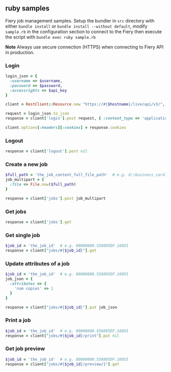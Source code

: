 ## ruby samples

Fiery job management samples. Setup the bundler in `src` directory with either `bundle install` or `bundle install --without default`, modify `sample.rb` in the configuration section to connect to the Fiery then execute the script with `bundle exec ruby sample.rb`


**Note** Always use secure connection (HTTPS) when connecting to Fiery API in production.


### Login

```ruby
login_json = {
  :username => $username,
  :password => $password,
  :accessrights => $api_key
}

client = RestClient::Resource.new "https://#{$hostname}/live/api/v3/", :headers => {}, :verify_ssl => OpenSSL::SSL::VERIFY_NONE

request = login_json.to_json
response = client['login'].post request, { :content_type => 'application/json' }

client.options[:headers][:cookies] = response.cookies
```


### Logout

```ruby
response = client['logout'].post nil
```


### Create a new job

```ruby
$full_path = 'the_job_content_full_file_path'  # e.g. d:\business_card.pdf
job_multipart = {
  :file => File.new($full_path)
}

response = client['jobs'].post job_multipart
```


### Get jobs

```ruby
response = client['jobs'].get
```


### Get single job

```ruby
$job_id = 'the_job_id'  # e.g. 00000000.558895DF.16055
response = client["jobs/#{$job_id}"].get
```


### Update attributes of a job

```ruby
$job_id = 'the_job_id'  # e.g. 00000000.558895DF.16055
job_json = {
  :attributes => {
    'num copies' => 1
  }
}

response = client["jobs/#{$job_id}"].put job_json
```


### Print a job

```ruby
$job_id = 'the_job_id'  # e.g. 00000000.558895DF.16055
response = client["jobs/#{$job_id}/print"].put nil
```


### Get job preview

```ruby
$job_id = 'the_job_id'  # e.g. 00000000.558895DF.16055
response = client["jobs/#{$job_id}/preview/1"].get
```
